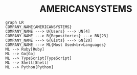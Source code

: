 <h1 align="center">AMERICANSYSTEMS</h1>

```mermaid
graph LR
COMPANY_NAME{AMERICANSYSTEMS}
COMPANY_NAME ---> U{Users} ---> UN[4]
COMPANY_NAME ---> R{Repositories} ---> RN[23]
COMPANY_NAME ---> G{Gists} ---> GN[20]
COMPANY_NAME ---> ML{Most Used<br>Languages}
ML --> Ruby[Ruby]
ML --> Go[Go]
ML --> TypeScript[TypeScript]
ML --> Shell[Shell]
ML --> Python[Python]
```
